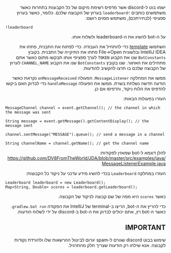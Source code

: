 <div dir="rtl">

ישמו בוט ל-discord אשר מדפיס רשימת מיקום של כל הקבוצות בתחרות כאשר משתמשים כותבים `!leaderboard` בערוץ של הקבוצה שלכם.
כלומר, כאשר בערוץ ספציפי (לבחירתכם), משתמש מסוים רושם:

</div>

```
!leaderboard
```

<div dir="rtl">
  
על ה-bot להשיג את ה-leaderboard ולשלוח אותו.

השתמשו [template](bot-template) כדי להתחיל את העבודה. כדי לפתוח את התבנית, פתחו את IntelliJ IDEA ובלשונית File->Open פתחו את התיקייה של התבנית.
בקובץ `BotConstants` שנו את הקבוע `TOKEN` לערך ספציפי אותו תבקשו מתום כאשר אתם מתחילים את האתגר.
שנו בקובץ `BotConstants` שנו את הקבוע `CHANNEL_NAME` לערוץ של הקבוצה שלכם בו תרצו להקשיב להודעות.

ממשו את המחלקה `MessageListener`. הפעולה `onMessageReceived` נקראת כאשר הודעה חדשה נשלחת בשרת. 
ממשו את הפעולה `handleMessage` כדי לבדוק האם ביקשו להדפיס את הלוח ניקוד, והדפיסו אם כן.

העזרו בפעולות הבאות:
</div>

```
MessageChannel channel = event.getChannel(); // the channel in which the message was sent

String message = event.getMessage().getContentDisplay(); // the message sent

channel.sentMessage("MESSAGE").queue(); // send a message in a channel

String channelName = channel.getName(); // get the channel name
```

<div dir="rtl">

להלן דוגמא ל-bot שמאזין לפקודות: https://github.com/DV8FromTheWorld/JDA/blob/master/src/examples/java/MessageListenerExample.java

העזרו במחלקה `Leaderboard` בכדי להשיג מידע עדכני על ניקוד כל הקבוצות:

</div>

```
Leaderboard leaderboard = new Leaderboard();
Map<String, Double> scores = leaderboard.getLeaderboard();
```

<div dir="rtl">

כאשר `scores` היא מפה של שם קבוצה לניקוד של הקבוצה.

כדי להריץ את ה-bot, הריצו ב-terminal של IntelliJ את הפקודה `gradlew.bat run`.
כאשר ה-bot רץ, אתם יכולים לבדוק את ה-bot ב-discord על ידי לשלוח הודעות.

## IMPORTANT

שימוש בבוט discord שגורם ל-spam יגרום לביטול ההרשאות שלו ולהורדת נקודות לקבוצה.
אנא שילחו רק הודעות שצריך חלק מהתרגיל.

</div>
